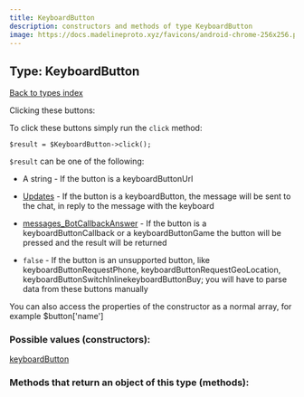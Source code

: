```yaml
---
title: KeyboardButton
description: constructors and methods of type KeyboardButton
image: https://docs.madelineproto.xyz/favicons/android-chrome-256x256.png
---
```

## Type: KeyboardButton  
[Back to types index](index.md)



Clicking these buttons:

To click these buttons simply run the `click` method:  

```
$result = $KeyboardButton->click();
```

`$result` can be one of the following:


* A string - If the button is a keyboardButtonUrl

* [Updates](Updates.md) - If the button is a keyboardButton, the message will be sent to the chat, in reply to the message with the keyboard

* [messages_BotCallbackAnswer](messages_BotCallbackAnswer.md) - If the button is a keyboardButtonCallback or a keyboardButtonGame the button will be pressed and the result will be returned

* `false` - If the button is an unsupported button, like keyboardButtonRequestPhone, keyboardButtonRequestGeoLocation, keyboardButtonSwitchInlinekeyboardButtonBuy; you will have to parse data from these buttons manually


You can also access the properties of the constructor as a normal array, for example $button['name']
### Possible values (constructors):

[keyboardButton](../constructors/keyboardButton.md)  



### Methods that return an object of this type (methods):



